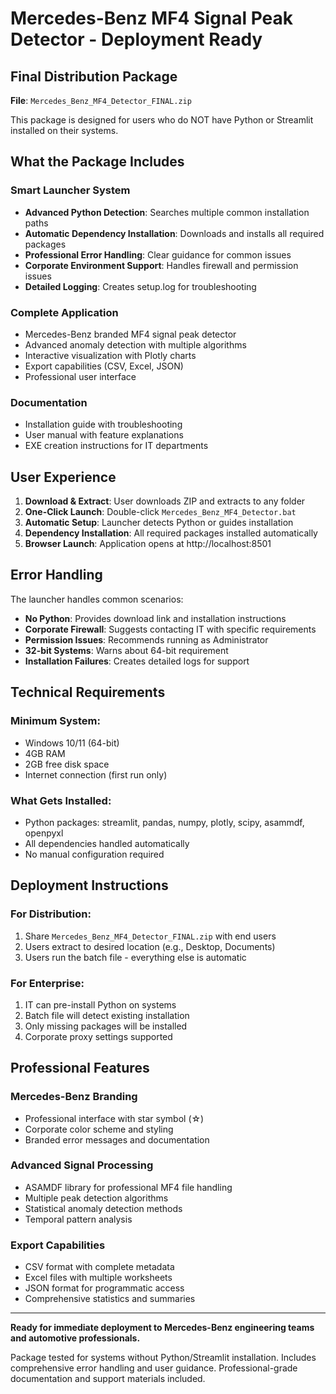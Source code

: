 # Mercedes-Benz MF4 Signal Peak Detector - Deployment Ready

## Final Distribution Package

**File**: `Mercedes_Benz_MF4_Detector_FINAL.zip`

This package is designed for users who do NOT have Python or Streamlit installed on their systems.

## What the Package Includes

### Smart Launcher System
- **Advanced Python Detection**: Searches multiple common installation paths
- **Automatic Dependency Installation**: Downloads and installs all required packages
- **Professional Error Handling**: Clear guidance for common issues
- **Corporate Environment Support**: Handles firewall and permission issues
- **Detailed Logging**: Creates setup.log for troubleshooting

### Complete Application
- Mercedes-Benz branded MF4 signal peak detector
- Advanced anomaly detection with multiple algorithms
- Interactive visualization with Plotly charts
- Export capabilities (CSV, Excel, JSON)
- Professional user interface

### Documentation
- Installation guide with troubleshooting
- User manual with feature explanations
- EXE creation instructions for IT departments

## User Experience

1. **Download & Extract**: User downloads ZIP and extracts to any folder
2. **One-Click Launch**: Double-click `Mercedes_Benz_MF4_Detector.bat`
3. **Automatic Setup**: Launcher detects Python or guides installation
4. **Dependency Installation**: All required packages installed automatically
5. **Browser Launch**: Application opens at http://localhost:8501

## Error Handling

The launcher handles common scenarios:
- **No Python**: Provides download link and installation instructions
- **Corporate Firewall**: Suggests contacting IT with specific requirements
- **Permission Issues**: Recommends running as Administrator
- **32-bit Systems**: Warns about 64-bit requirement
- **Installation Failures**: Creates detailed logs for support

## Technical Requirements

### Minimum System:
- Windows 10/11 (64-bit)
- 4GB RAM
- 2GB free disk space
- Internet connection (first run only)

### What Gets Installed:
- Python packages: streamlit, pandas, numpy, plotly, scipy, asammdf, openpyxl
- All dependencies handled automatically
- No manual configuration required

## Deployment Instructions

### For Distribution:
1. Share `Mercedes_Benz_MF4_Detector_FINAL.zip` with end users
2. Users extract to desired location (e.g., Desktop, Documents)
3. Users run the batch file - everything else is automatic

### For Enterprise:
1. IT can pre-install Python on systems
2. Batch file will detect existing installation
3. Only missing packages will be installed
4. Corporate proxy settings supported

## Professional Features

### Mercedes-Benz Branding
- Professional interface with star symbol (☆)
- Corporate color scheme and styling
- Branded error messages and documentation

### Advanced Signal Processing
- ASAMDF library for professional MF4 file handling
- Multiple peak detection algorithms
- Statistical anomaly detection methods
- Temporal pattern analysis

### Export Capabilities
- CSV format with complete metadata
- Excel files with multiple worksheets
- JSON format for programmatic access
- Comprehensive statistics and summaries

---

**Ready for immediate deployment to Mercedes-Benz engineering teams and automotive professionals.**

Package tested for systems without Python/Streamlit installation.
Includes comprehensive error handling and user guidance.
Professional-grade documentation and support materials included.
